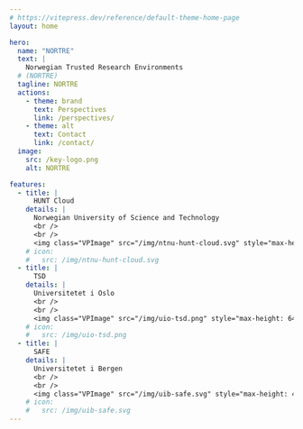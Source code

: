 ```yaml
---
# https://vitepress.dev/reference/default-theme-home-page
layout: home

hero:
  name: "NORTRE"
  text: |
    Norwegian Trusted Research Environments
  # (NORTRE)
  tagline: NORTRE
  actions:
    - theme: brand
      text: Perspectives
      link: /perspectives/
    - theme: alt
      text: Contact
      link: /contact/
  image:
    src: /key-logo.png
    alt: NORTRE

features:
  - title: |
      HUNT Cloud
    details: |
      Norwegian University of Science and Technology
      <br />
      <br />
      <img class="VPImage" src="/img/ntnu-hunt-cloud.svg" style="max-height: 48px" alt="">
    # icon:
    #   src: /img/ntnu-hunt-cloud.svg
  - title: |
      TSD
    details: |
      Universitetet i Oslo
      <br />
      <br />
      <img class="VPImage" src="/img/uio-tsd.png" style="max-height: 64px" alt="">
    # icon:
    #   src: /img/uio-tsd.png
  - title: |
      SAFE
    details: |
      Universitetet i Bergen
      <br />
      <br />
      <img class="VPImage" src="/img/uib-safe.svg" style="max-height: 48px" alt="">
    # icon:
    #   src: /img/uib-safe.svg
---
```

